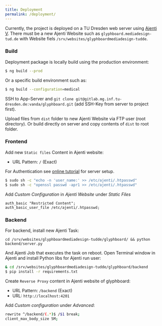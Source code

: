 ```yaml
---
title: Deployment
permalink: /deployment/
---
```


Currently, the project is deployed on a TU Dresden web server using [Ajenti V](http://ajenti.org/). There must be a new Ajenti Website such as `glyphboard.mediadesign-tud.de` with Website fiels `/srv/websites/glyphboardmediadesign-tudde`.

### Build

Deployment package is locally build using the production environment:

```bash
$ ng build --prod
```

Or a specific build environment such as:

```bash
$ ng build --configuration=medical
```

SSH to App-Server and `git clone git@gitlab.mg.inf.tu-dresden.de:vanda/glyphboard.git` (add SSH-Key from server to project first).

Upload files from `dist` folder to new Ajenti Website via FTP user (root directory). Or build directly on server and copy contents of `dist` to root folder.

### Frontend

Add new `Static files` Content in Ajenti website:

* URL Pattern: `/` (Exact)

For Authentication see [online tutorial](https://www.digitalocean.com/community/tutorials/how-to-set-up-password-authentication-with-nginx-on-ubuntu-14-04) for server setup.

```bash
$ sudo sh -c "echo -n 'user_name:' >> /etc/ajenti/.htpasswd"
$ sudo sh -c "openssl passwd -apr1 >> /etc/ajenti/.htpasswd"
```

Add *Custom Configuration* in *Ajenti Website* under *Static Files*

```
auth_basic "Restricted Content";
auth_basic_user_file /etc/ajenti/.htpasswd;
```

### Backend

For backend, install new Ajenti Task:

```
cd /srv/websites/glyphboardmediadesign-tudde/glyphboard/ && python backend/server.py
```

And Ajenti Job that executes the task on reboot. Open Terminal window in Ajenti and install Python libs for Ajenti run user:

```bash
& cd /srv/websites/glyphboardmediadesign-tudde/glyphboard/backend
$ pip install -r requirements.txt
```

Create `Reverse Proxy` content in Ajenti website of glyphboard:

* URL Pattern: `/backend` (Exact)
* URL: `http://localhost:4201`

Add *Custom configuration* under *Advanced*:

```bash
rewrite ^/backend/(.*)$ /$1 break;
client_max_body_size 5M;
```
